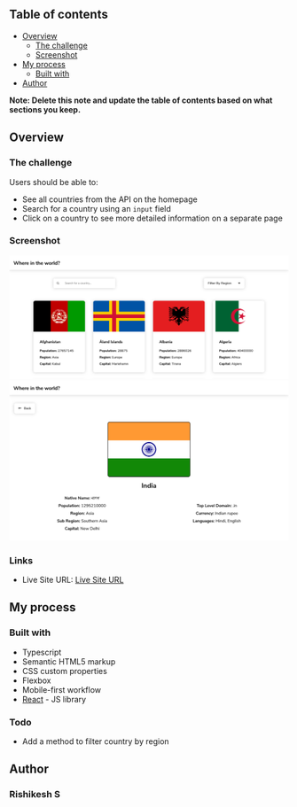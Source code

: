 ## Table of contents

- [Overview](#overview)
  - [The challenge](#the-challenge)
  - [Screenshot](#screenshot)
- [My process](#my-process)
  - [Built with](#built-with)
- [Author](#author)

**Note: Delete this note and update the table of contents based on what sections you keep.**

## Overview

### The challenge

Users should be able to:

- See all countries from the API on the homepage
- Search for a country using an `input` field
- Click on a country to see more detailed information on a separate page

### Screenshot

![](./screenshot.png)
![](./screenshot1.png)

### Links

- Live Site URL: [Live Site URL](https://worldbook-rishi.netlify.app)

## My process

### Built with

- Typescript
- Semantic HTML5 markup
- CSS custom properties
- Flexbox
- Mobile-first workflow
- [React](https://reactjs.org/) - JS library

### Todo

- Add a method to filter country by region

## Author

### Rishikesh S
